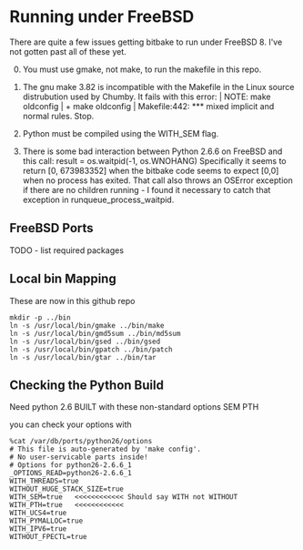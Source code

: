 Running under FreeBSD
=====================

There are quite a few issues getting bitbake to run 
under FreeBSD 8.  I've not gotten past all of these yet.

0. You must use gmake, not make, to run the makefile in this repo.

1. The gnu make 3.82 is incompatible with the Makefile
in the Linux source distrubution used by Chumby.  It fails
with this error:
    | NOTE: make oldconfig
    | + make oldconfig
    | Makefile:442: *** mixed implicit and normal rules.  Stop.

2. Python must be compiled using the WITH_SEM flag.
 
3. There is some bad interaction between Python 2.6.6 on FreeBSD
and this call:
    result = os.waitpid(-1, os.WNOHANG)
Specifically it seems to return [0, 673983352] when the bitbake code seems
to expect [0,0] when no process has exited.  That call also throws
an OSError exception if there are no children running - I found it necessary
to catch that exception in runqueue_process_waitpid.

FreeBSD Ports
--------------

TODO - list required packages

Local bin Mapping
-----------------

These are now in this github repo

    mkdir -p ../bin
    ln -s /usr/local/bin/gmake ../bin/make
    ln -s /usr/local/bin/gmd5sum ../bin/md5sum
    ln -s /usr/local/bin/gsed ../bin/gsed
    ln -s /usr/local/bin/gpatch ../bin/patch
    ln -s /usr/local/bin/gtar ../bin/tar


Checking the Python Build
-------------------------
Need python 2.6 BUILT with these non-standard options
    SEM
    PTH

you can check your options with
    
    %cat /var/db/ports/python26/options
    # This file is auto-generated by 'make config'.
    # No user-servicable parts inside!
    # Options for python26-2.6.6_1
    _OPTIONS_READ=python26-2.6.6_1
    WITH_THREADS=true
    WITHOUT_HUGE_STACK_SIZE=true
    WITH_SEM=true   <<<<<<<<<<<< Should say WITH not WITHOUT
    WITH_PTH=true   <<<<<<<<<<<<
    WITH_UCS4=true
    WITH_PYMALLOC=true
    WITH_IPV6=true
    WITHOUT_FPECTL=true



